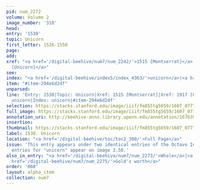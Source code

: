 ```yaml
---
pid: num_2272
volume: Volume 2
image_number: '310'
head:
entry: '1530'
topic: Unicorn
first_letter: 1526-1550
page:
add:
xref: "<a href='/digital-beehive/num7/num_2242/'>1515 [Montserrat]</a>|<a href='/digital-beehive/num8/num_2816/'>1917
  [Unicorn]</a>"
see:
index: "<a href='/digital-beehive/index5/index_4363/'>unicorn</a>|<a href='/digital-beehive/index5/index_4363/'>unicorn</a>"
item: "#item-294e6d2df"
unparsed:
line: 'Entry: 1530|Topic: Unicorn|Xref: 1515 [Montserrat]|Xref: 1917 [Unicorn]|Index:
  unicorn|Index: unicorn|#item-294e6d2df'
selection: https://stacks.stanford.edu/image/iiif/fm855tg5659/1607_0777/876,3836,2867,354/full/0/default.jpg
full_image: https://stacks.stanford.edu/image/iiif/fm855tg5659/1607_0777/full/full/0/default.jpg
annotation_uri: http://beehive-anno.library.upenn.edu/annotation/1676390994529
insertion:
thumbnail: https://stacks.stanford.edu/image/iiif/fm855tg5659/1607_0777/876,3836,600,180/250,/0/default.jpg
label: 1530. Unicorn
location: "<a href='/digital-beehive/toc/toc2_300/'>Full Page</a>"
issue: 'This entry appears under two identical entries of the Octavo Index: two index
  entries for "unicorn" appear on image 3.50.'
also_in_entry: "<a href='/digital-beehive/num7/num_2273/'>Whale</a>|<a href='/digital-beehive/num7/num_2274/'>Cacao</a>|<a
  href='/digital-beehive/num7/num_2275/'>Gold's worth</a>"
order: '060'
layout: alpha_item
collection: num7
---
```

